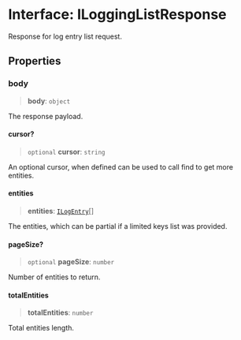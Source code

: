 # Interface: ILoggingListResponse

Response for log entry list request.

## Properties

### body

> **body**: `object`

The response payload.

#### cursor?

> `optional` **cursor**: `string`

An optional cursor, when defined can be used to call find to get more entities.

#### entities

> **entities**: [`ILogEntry`](ILogEntry.md)[]

The entities, which can be partial if a limited keys list was provided.

#### pageSize?

> `optional` **pageSize**: `number`

Number of entities to return.

#### totalEntities

> **totalEntities**: `number`

Total entities length.

